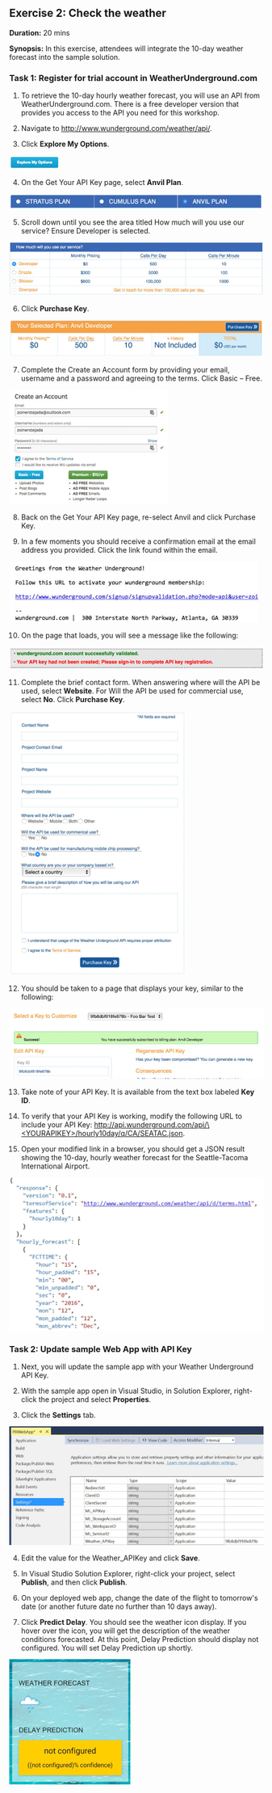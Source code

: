 ## Exercise 2: Check the weather

**Duration:** 20 mins

**Synopsis:** In this exercise, attendees will integrate the 10-day weather forecast into the sample solution.

### **Task 1:** Register for trial account in WeatherUnderground.com

1.	To retrieve the 10-day hourly weather forecast, you will use an API from WeatherUnderground.com. There is a free developer version that provides you access to the API you need for this workshop.

2.	Navigate to http://www.wunderground.com/weather/api/.

3.	Click **Explore My Options**.
<img src="../images/explore_my_options.jpg" class="block"/>

4.	On the Get Your API Key page, select **Anvil Plan**.
<img src="../images/anvil_plan.jpg" class="block"/>

5.	Scroll down until you see the area titled How much will you use our service? Ensure Developer is selected.
<img src="../images/weather_service_use.jpg" class="block"/>

6.	Click **Purchase Key**.
<img src="../images/purchase_key.jpg" class="block"/>

7.	Complete the Create an Account form by providing your email, username and a password and agreeing to the terms. Click Basic – Free.
<img src="../images/create_an_account.jpg" class="block"/>

8.	Back on the Get Your API Key page, re-select Anvil and click Purchase Key.

9.	In a few moments you should receive a confirmation email at the email address you provided. Click the link found within the email.
<img src="../images/confirmation_email.jpg" class="block"/>

10.	On the page that loads, you will see a message like the following:
<img src="../images/successful_validation.jpg" class="block"/>

11.	Complete the brief contact form. When answering where will the API be used, select **Website**. For Will the API be used for commercial use, select **No**. Click **Purchase Key**.
<img src="../images/contact_form.jpg" class="block"/>

12.	You should be taken to a page that displays your key, similar to the following:
<img src="../images/key_display.jpg" class="block"/>

13.	Take note of your API Key. It is available from the text box labeled **Key ID**.

14.	To verify that your API Key is working, modify the following URL to include your API Key: [http://api.wunderground.com/api/\<YOURAPIKEY\>/hourly10day/q/CA/SEATAC.json](http://api.wunderground.com/api/<YOURAPIKEY>/hourly10day/q/CA/SEATAC.json).

15.	Open your modified link in a browser, you should get a JSON result showing the 10-day, hourly weather forecast for the Seattle-Tacoma International Airport.
<img src="../images/json_results.jpg" class="block"/>

### **Task 2:** Update sample Web App with API Key

1.	Next, you will update the sample app with your Weather Underground API Key. 

2.	With the sample app open in Visual Studio, in Solution Explorer, right-click the project and select **Properties**.

3.	Click the **Settings** tab.
<img src="../images/settings_tab.jpg" class="block"/>

4.	Edit the value for the Weather_APIKey and click **Save**.

5.	In Visual Studio Solution Explorer, right-click your project, select **Publish**, and then click **Publish**.

6.	On your deployed web app, change the date of the flight to tomorrow's date (or another future date no further than 10 days away). 

7.	Click **Predict Delay**. You should see the weather icon display. If you hover over the icon, you will get the description of the weather conditions forecasted. At this point, Delay Prediction should display not configured. You will set Delay Prediction up shortly.
<img src="../images/predict_delay.jpg" class="block"/>